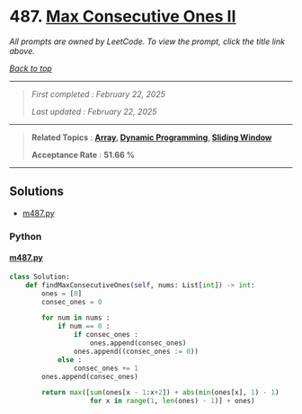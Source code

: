 # 487. [Max Consecutive Ones II](<https://leetcode.com/problems/max-consecutive-ones-ii>)

*All prompts are owned by LeetCode. To view the prompt, click the title link above.*

*[Back to top](<../README.md>)*

------

> *First completed : February 22, 2025*
>
> *Last updated : February 22, 2025*

------

> **Related Topics** : **[Array](<by_topic/Array.md>), [Dynamic Programming](<by_topic/Dynamic Programming.md>), [Sliding Window](<by_topic/Sliding Window.md>)**
>
> **Acceptance Rate** : **51.66 %**

------

## Solutions

- [m487.py](<../my-submissions/m487.py>)
### Python
#### [m487.py](<../my-submissions/m487.py>)
```Python
class Solution:
    def findMaxConsecutiveOnes(self, nums: List[int]) -> int:
        ones = [0]
        consec_ones = 0

        for num in nums :
            if num == 0 :
                if consec_ones :
                    ones.append(consec_ones)
                ones.append((consec_ones := 0))
            else :
                consec_ones += 1
        ones.append(consec_ones)

        return max([sum(ones[x - 1:x+2]) + abs(min(ones[x], 1) - 1)
                    for x in range(1, len(ones) - 1)] + ones)
```

